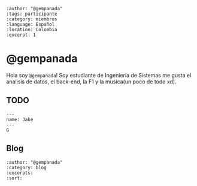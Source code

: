
```{post} 2023-07-28
:author: "@gempanada"
:tags: participante
:category: miembros
:language: Español
:location: Colombia
:excerpt: 1
```

# @gempanada

Hola soy `@gempanada`! 
Soy estudiante de Ingeniería de Sistemas me gusta el analisis de datos, el back-end, la F1 y la musica(un poco de todo xd).

## TODO

```{figure} index.md-data/music-jake-the-dog.gif
---
name: Jake
---
G
```

## Blog

```{postlist}
:author: "@gempanada"
:category: blog
:excerpts:
:sort:
```

